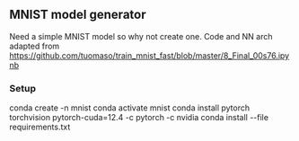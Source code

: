 ## MNIST model generator
Need a simple MNIST model so why not create one. Code and NN arch adapted from https://github.com/tuomaso/train_mnist_fast/blob/master/8_Final_00s76.ipynb

### Setup 
conda create -n mnist
conda activate mnist
conda install pytorch torchvision pytorch-cuda=12.4 -c pytorch -c nvidia
conda install --file requirements.txt
